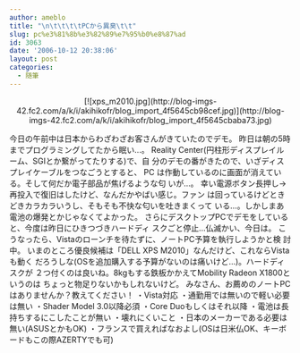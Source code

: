 ```yaml
---
author: ameblo
title: "\n\t\t\t\tPCから異臭\t\t"
slug: pc%e3%81%8b%e3%82%89%e7%95%b0%e8%87%ad
id: 3063
date: '2006-10-12 20:38:06'
layout: post
categories:
  - 随筆
---
```


<div align="center">[![xps_m2010.jpg](http://blog-imgs-42.fc2.com/a/k/i/akihikofr/blog_import_4f5645cb98cef.jpg)](http://blog-imgs-42.fc2.com/a/k/i/akihikofr/blog_import_4f5645cbaba73.jpg)</div>

今日の午前中は日本からわざわざお客さんがきていたのでデモ。 昨日は朝の5時までプログラミングしてたから眠い...。 Reality Center(円柱形ディスプレイルーム、SGIとか繋がってたりする)で、自 分のデモの番がきたので、いざディスプレイケーブルをつなごうとすると、 PC は作動しているのに画面が消えている。そして何だか電子部品が焦げるような匂 いが...。 幸い電源ボタン長押し→再投入で復旧はしたけど、なんだかやばい感じ。ファン は回っているけどときどきカラカラいうし、そもそも不快な匂いを吐きまくって いる...。しかしまあ電池の爆発とかじゃなくてよかった。 さらにデスクトップPCでデモをしていると、今度は昨日にひきつづきハードディ スクごと停止...仏滅かい、今日は。 こうなったら、Vistaのローンチを待たずに、ノートPC予算を執行しようかと検 討中。 いまのところ優良候補は「DELL XPS M2010」なんだけど、これならVistaも動く だろうしな(OSを追加購入する予算がないのは痛いけど...)。ハードディスクが ２つ付くのは良いね。8kgもする鉄板かかえてMobility Radeon X1800というのは ちょっと物足りないかもしれないけど。 みなさん、お薦めのノートPCはありませんか？教えてください！ ・Vista対応 ・通勤用では無いので軽い必要は無い ・Shader Model 3.0以降必須 ・Core Duoもしくはそれ以降 ・電池は長持ちするにこしたことが無い ・壊れにくいこと ・日本のメーカーである必要は無い(ASUSとかもOK) ・フランスで買えればなおよし(OSは日米仏OK、キーボードもこの際AZERTYでも可)